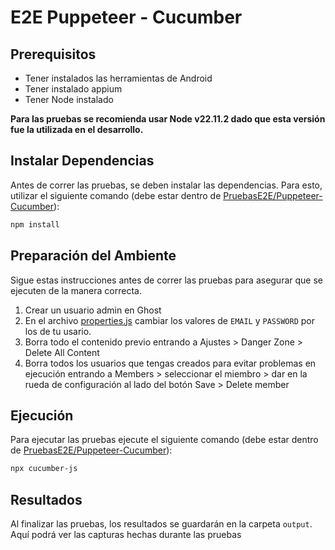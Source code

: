 # E2E Puppeteer - Cucumber
## Prerequisitos
- Tener instalados las herramientas de Android
- Tener instalado appium
- Tener Node instalado

**Para las pruebas se recomienda usar Node v22.11.2 dado que esta versión fue la utilizada en el desarrollo.**

## Instalar Dependencias
Antes de correr las pruebas, se deben instalar las dependencias. Para esto, utilizar el siguiente comando (debe estar dentro de [PruebasE2E/Puppeteer-Cucumber](../../Pruebas%20E2E/Puppeteer-Cucumber/)):
```bash
npm install
```

## Preparación del Ambiente
Sigue estas instrucciones antes de correr las pruebas para asegurar que se ejecuten de la manera correcta.
1. Crear un usuario admin en Ghost
2. En el archivo [properties.js](./properties.js) cambiar los valores de `EMAIL` y `PASSWORD` por los de tu usario.
3. Borra todo el contenido previo entrando a Ajustes > Danger Zone > Delete All Content
4. Borra todos los usuarios que tengas creados para evitar problemas en ejecución entrando a Members > seleccionar el miembro > dar en la rueda de configuración al lado del botón Save > Delete member

## Ejecución
Para ejecutar las pruebas ejecute el siguiente comando (debe estar dentro de [PruebasE2E/Puppeteer-Cucumber](../../Pruebas%20E2E/Puppeteer-Cucumber/)):
```bash
npx cucumber-js
```

## Resultados
Al finalizar las pruebas, los resultados se guardarán en la carpeta `output`. Aquí podrá ver las capturas hechas durante las pruebas
